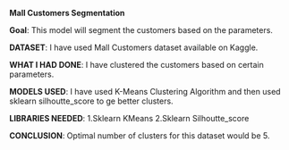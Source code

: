 **Mall Customers Segmentation**

**Goal**: This model will segment the customers based on the parameters.

**DATASET**: I have used Mall Customers dataset available on Kaggle.

**WHAT I HAD DONE**: I have clustered the customers based on certain parameters.

**MODELS USED**: I have used K-Means Clustering Algorithm and then used sklearn silhoutte_score to ge better clusters.

**LIBRARIES NEEDED**: 1.Sklearn KMeans  2.Sklearn Silhoutte_score

**CONCLUSION**: Optimal number of clusters for this dataset would be 5.
